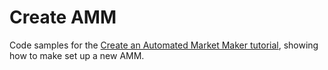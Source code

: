 # Create AMM

Code samples for the [Create an Automated Market Maker tutorial](TODO), showing how to make set up a new AMM.